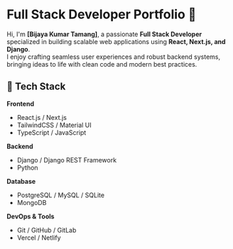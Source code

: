# Full Stack Developer Portfolio 🚀

Hi, I'm **[Bijaya Kumar Tamang]**, a passionate **Full Stack Developer** specialized in building scalable web applications using **React, Next.js, and Django**.  
I enjoy crafting seamless user experiences and robust backend systems, bringing ideas to life with clean code and modern best practices.


## 🔧 Tech Stack

**Frontend**
- React.js / Next.js  
- TailwindCSS / Material UI   
- TypeScript / JavaScript 

**Backend**
- Django / Django REST Framework  
- Python  

**Database**
- PostgreSQL / MySQL / SQLite  
- MongoDB  

**DevOps & Tools**
- Git / GitHub / GitLab  
- Vercel / Netlify 

